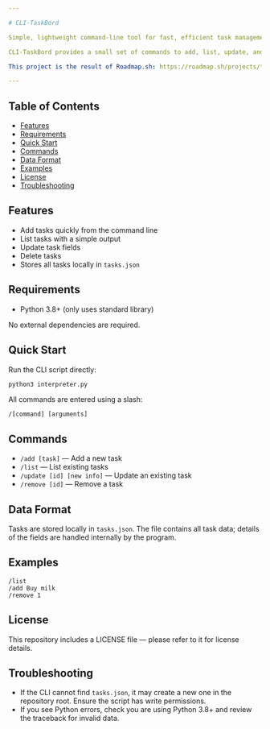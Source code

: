 ```yaml
---

# CLI-TaskBord

Simple, lightweight command-line tool for fast, efficient task management.

CLI-TaskBord provides a small set of commands to add, list, update, and remove tasks, storing them locally in a JSON file (`tasks.json`). It is intentionally minimal and depends only on the Python standard library.

This project is the result of Roadmap.sh: https://roadmap.sh/projects/task-tracker

---
```


## Table of Contents

* [Features](#features)
* [Requirements](#requirements)
* [Quick Start](#quick-start)
* [Commands](#commands)
* [Data Format](#data-format)
* [Examples](#examples)
* [License](#license)
* [Troubleshooting](#troubleshooting)

## Features

* Add tasks quickly from the command line
* List tasks with a simple output
* Update task fields
* Delete tasks
* Stores all tasks locally in `tasks.json`

## Requirements

* Python 3.8+ (only uses standard library)



No external dependencies are required.

## Quick Start

Run the CLI script directly:

```bash
python3 interpreter.py
```

All commands are entered using a slash:

```
/[command] [arguments]
```

## Commands

* `/add [task]` — Add a new task
* `/list` — List existing tasks
* `/update [id] [new info]` — Update an existing task
* `/remove [id]` — Remove a task

## Data Format

Tasks are stored locally in `tasks.json`. The file contains all task data; details of the fields are handled internally by the program.

## Examples

```
/list
/add Buy milk
/remove 1
```

## License

This repository includes a LICENSE file — please refer to it for license details.

## Troubleshooting

* If the CLI cannot find `tasks.json`, it may create a new one in the repository root. Ensure the script has write permissions.
* If you see Python errors, check you are using Python 3.8+ and review the traceback for invalid data.



